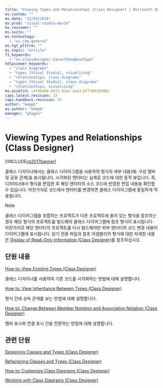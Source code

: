 ```yaml
---
title: "Viewing Types and Relationships (Class Designer) | Microsoft Docs"
ms.custom: ""
ms.date: "12/03/2016"
ms.prod: "visual-studio-dev14"
ms.reviewer: ""
ms.suite: ""
ms.technology: 
  - "vs-ide-general"
ms.tgt_pltfrm: ""
ms.topic: "article"
f1_keywords: 
  - "vs.classdesigner.CannotShowBaseType"
helpviewer_keywords: 
  - "class diagrams"
  - "types [Visual Studio], visualizing"
  - "relationships, class diagrams"
  - "types [Visual Studio], class diagrams"
  - "relationships, visualizing"
ms.assetid: c4f46d94-9972-42ac-ae63-6ff306369965
caps.latest.revision: 33
caps.handback.revision: 33
author: "kempb"
ms.author: "kempb"
manager: "ghogen"
---
```

# Viewing Types and Relationships (Class Designer)
[!INCLUDE[vs2017banner](../code-quality/includes/vs2017banner.md)]

클래스 디자이너에서는 클래스 다이어그램을 사용하여 형식의 세부 내용\(예: 구성 멤버 및 공유 관계\)을 표시됩니다.  시각화된 엔터티는 실제로 코드에 대한 동적 뷰입니다.  즉, 디자이너에서 형식을 편집한 후 해당 엔터티의 소스 코드에 반영된 편집 내용을 확인할 수 있습니다.  마찬가지로 코드에서 엔터티를 변경하면 클래스 다이어그램에 동일하게 적용됩니다.  
  
> [!NOTE]
>  클래스 다이어그램을 포함하는 프로젝트가 다른 프로젝트에 들어 있는 형식을 참조하는 경우 해당 형식의 프로젝트를 빌드해야 클래스 다이어그램에 참조 형식이 표시됩니다.  마찬가지로 해당 엔터티의 프로젝트를 다시 빌드해야만 외부 엔터티의 코드 변경 내용이 다이어그램에 표시됩니다.  읽기 전용 파일과 참조 어셈블리의 형식에 대한 자세한 내용은 [Display of Read\-Only Information \(Class Designer\)](http://msdn.microsoft.com/ko-kr/33e2d3a9-1668-4d10-ae56-fa09b3156e0a)를 참조하십시오.  
  
## 단원 내용  
 [How to: View Existing Types \(Class Designer\)](../ide/how-to-view-existing-types-class-designer.md)  
  
 클래스 디자이너를 사용하여 기존 코드를 시각화하는 방법에 대해 설명합니다.  
  
 [How to: View Inheritance Between Types \(Class Designer\)](../ide/how-to-view-inheritance-between-types-class-designer.md)  
  
 형식 간에 상속 관계를 보는 방법에 대해 설명합니다.  
  
 [How to: Change Between Member Notation and Association Notation \(Class Designer\)](../ide/how-to-change-between-member-notation-and-association-notation-class-designer.md)  
  
 멤버 표시와 연결 표시 간을 전환하는 방법에 대해 설명합니다.  
  
## 관련 단원  
 [Designing Classes and Types \(Class Designer\)](../ide/designing-classes-and-types-class-designer.md)  
  
 [Refactoring Classes and Types \(Class Designer\)](../ide/refactoring-classes-and-types-class-designer.md)  
  
 [How to: Customize Class Diagrams \(Class Designer\)](../ide/how-to-customize-class-diagrams-class-designer.md)  
  
 [Working with Class Diagrams \(Class Designer\)](../ide/working-with-class-diagrams-class-designer.md)